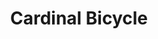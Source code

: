 ---
title: "Cardinal Bicycle"
url: /roanoke/cardinal-bicycle-winborne-street-southwest/
shop: Fahrrad
---